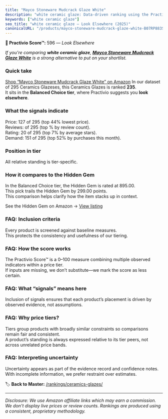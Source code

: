 ```yaml
---
title: "Mayco Stoneware Mudcrack Glaze White"
description: "white ceramic glaze: Data-driven ranking using the Practivio Score™. Positioned by quality, value, demand, findability, momentum."
keywords: ["white ceramic glaze"]
seo_title: "white ceramic glaze — Look Elsewhere (2025)"
canonicalURL: "/products/mayco-stoneware-mudcrack-glaze-white-B07RP883S5/"
---
```


**🚫 Practivio Score™:** 596 — _Look Elsewhere_


*If you're comparing **white ceramic glaze**, **[Mayco Stoneware Mudcrack Glaze White](https://www.amazon.com/dp/B07RP883S5?tag=practivio-20)** is a strong alternative to put on your shortlist.*
### Quick take
[Shop “Mayco Stoneware Mudcrack Glaze White” on Amazon](https://www.amazon.com/dp/B07RP883S5?tag=practivio-20)
In our dataset of 295 Ceramics Glazeses, this Ceramics Glazes is ranked **235**.  
It sits in the **Balanced Choice tier**, where Practivio suggests you **look elsewhere**.

### What the signals indicate
Price: 127 of 295 (top 44% lowest price).  
Reviews:  of 295 (top % by review count).  
Rating: 20 of 295 (top 7% by average stars).  
Demand: 151 of 295 (top 52% by purchases this month).

### Position in tier
All relative standing is tier-specific.

### How it compares to the Hidden Gem
In the Balanced Choice tier, the Hidden Gem is rated at 895.00.  
This pick trails the Hidden Gem by 299.00 points.  
This comparison helps clarify how the item stacks up in context.  

See the Hidden Gem on Amazon → [View listing](https://www.amazon.com/dp/B08C49TD2Q?tag=practivio-20)

### FAQ: Inclusion criteria
Every product is screened against baseline measures.  
This protects the consistency and usefulness of our tiering.

### FAQ: How the score works
The Practivio Score™ is a 0–100 measure combining multiple observed indicators within a price tier.  
If inputs are missing, we don’t substitute—we mark the score as less certain.

### FAQ: What “signals” means here
Inclusion of signals ensures that each product’s placement is driven by observed evidence, not assumptions.

### FAQ: Why price tiers?
Tiers group products with broadly similar constraints so comparisons remain fair and consistent.  
A product’s standing is always expressed relative to its tier peers, not across unrelated price bands.

### FAQ: Interpreting uncertainty
Uncertainty appears as part of the evidence record and confidence notes.  
With incomplete information, we prefer restraint over estimates.


🏷️ **Back to Master:** [/rankings/ceramics-glazes/](/rankings/ceramics-glazes/)

---
_Disclosure: We use Amazon affiliate links which may earn a commission. We don’t display live prices or review counts. Rankings are produced using a consistent, proprietary methodology._
